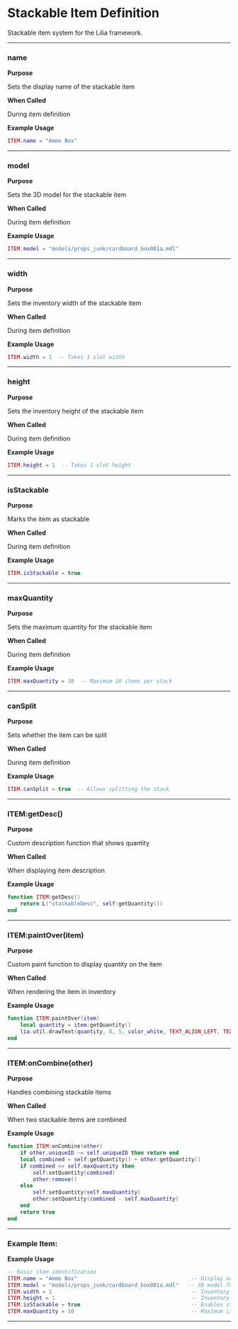 # Stackable Item Definition

Stackable item system for the Lilia framework.

---

### name

**Purpose**

Sets the display name of the stackable item

**When Called**

During item definition

**Example Usage**

```lua
ITEM.name = "Ammo Box"

```

---

### model

**Purpose**

Sets the 3D model for the stackable item

**When Called**

During item definition

**Example Usage**

```lua
ITEM.model = "models/props_junk/cardboard_box001a.mdl"

```

---

### width

**Purpose**

Sets the inventory width of the stackable item

**When Called**

During item definition

**Example Usage**

```lua
ITEM.width = 1  -- Takes 1 slot width

```

---

### height

**Purpose**

Sets the inventory height of the stackable item

**When Called**

During item definition

**Example Usage**

```lua
ITEM.height = 1  -- Takes 1 slot height

```

---

### isStackable

**Purpose**

Marks the item as stackable

**When Called**

During item definition

**Example Usage**

```lua
ITEM.isStackable = true

```

---

### maxQuantity

**Purpose**

Sets the maximum quantity for the stackable item

**When Called**

During item definition

**Example Usage**

```lua
ITEM.maxQuantity = 10  -- Maximum 10 items per stack

```

---

### canSplit

**Purpose**

Sets whether the item can be split

**When Called**

During item definition

**Example Usage**

```lua
ITEM.canSplit = true  -- Allows splitting the stack

```

---

### ITEM:getDesc()

**Purpose**

Custom description function that shows quantity

**When Called**

When displaying item description

**Example Usage**

```lua
function ITEM:getDesc()
    return L("stackableDesc", self:getQuantity())
end

```

---

### ITEM:paintOver(item)

**Purpose**

Custom paint function to display quantity on the item

**When Called**

When rendering the item in inventory

**Example Usage**

```lua
function ITEM:paintOver(item)
    local quantity = item:getQuantity()
    lia.util.drawText(quantity, 8, 5, color_white, TEXT_ALIGN_LEFT, TEXT_ALIGN_TOP, "LiliaFont.16")
end

```

---

### ITEM:onCombine(other)

**Purpose**

Handles combining stackable items

**When Called**

When two stackable items are combined

**Example Usage**

```lua
function ITEM:onCombine(other)
    if other.uniqueID ~= self.uniqueID then return end
    local combined = self:getQuantity() + other:getQuantity()
    if combined <= self.maxQuantity then
        self:setQuantity(combined)
        other:remove()
    else
        self:setQuantity(self.maxQuantity)
        other:setQuantity(combined - self.maxQuantity)
    end
    return true
end

```

---

### Example Item:

**Example Usage**

```lua
-- Basic item identification
ITEM.name = "Ammo Box"                                    -- Display name shown to players
ITEM.model = "models/props_junk/cardboard_box001a.mdl"   -- 3D model for the item
ITEM.width = 1                                            -- Inventory width (1 slot)
ITEM.height = 1                                           -- Inventory height (1 slot)
ITEM.isStackable = true                                   -- Enables stacking functionality
ITEM.maxQuantity = 10                                     -- Maximum items per stack

```

---

